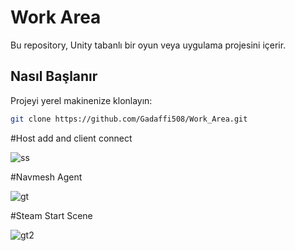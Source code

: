 # Work Area

Bu repository, Unity tabanlı bir oyun veya uygulama projesini içerir.

## Nasıl Başlanır

Projeyi yerel makinenize klonlayın:

```bash
git clone https://github.com/Gadaffi508/Work_Area.git

```
#Host add and client connect

![ss](https://github.com/Gadaffi508/Work_Area/assets/121219831/5bacf9d2-4da2-4c03-8539-8d8b08a02bf9)


#Navmesh Agent

![gt](https://github.com/Gadaffi508/Work_Area/assets/121219831/270d5bcc-d805-48ee-a829-10f757eb01d0)


#Steam Start Scene

![gt2](https://github.com/Gadaffi508/Work_Area/assets/121219831/8ffdcecb-fd40-43fd-b717-ea208785117d)


